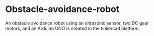 # Obstacle-avoidance-robot
An obstacle avoidance robot using an ultrasonic sensor, two DC gear motors, and an Arduino UNO is created in the tinkercad platform. 
